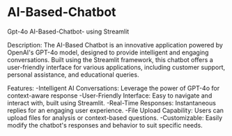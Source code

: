 # AI-Based-Chatbot
Gpt-4o AI-Based-Chatbot- using Streamlit

Description:
The AI-Based Chatbot is an innovative application powered by OpenAI's GPT-4o model, designed to provide intelligent and engaging conversations. Built using the Streamlit framework, this chatbot offers a user-friendly interface for various applications, including customer support, personal assistance, and educational queries.

Features:
-Intelligent AI Conversations: Leverage the power of GPT-4o for context-aware response
-User-Friendly Interface: Easy to navigate and interact with, built using Streamlit.
-Real-Time Responses: Instantaneous replies for an engaging user experience.
-File Upload Capability: Users can upload files for analysis or context-based questions.
-Customizable: Easily modify the chatbot's responses and behavior to suit specific needs.

